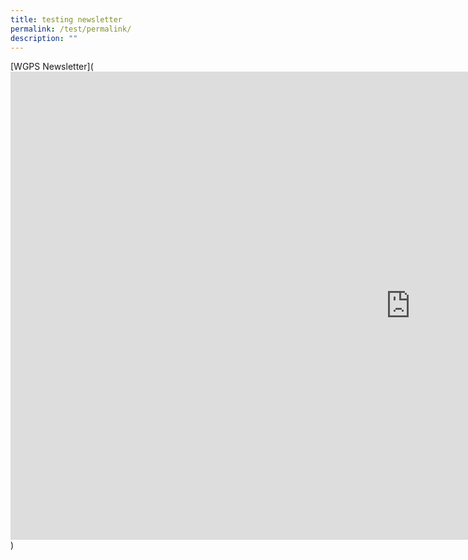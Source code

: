 ```yaml
---
title: testing newsletter
permalink: /test/permalink/
description: ""
---
```

[WGPS Newsletter](<iframe allowfullscreen="true" height="749" width="1280" frameborder="0" src="https://docs.google.com/presentation/d/e/2PACX-1vTun9YoyQBgbOZJS8mlfPKNSGxovTihdg3NXsy29xacsaOd6f6zHd87Tmz06udGBw/embed?start=true&amp;loop=true&amp;delayms=5000"></iframe>)